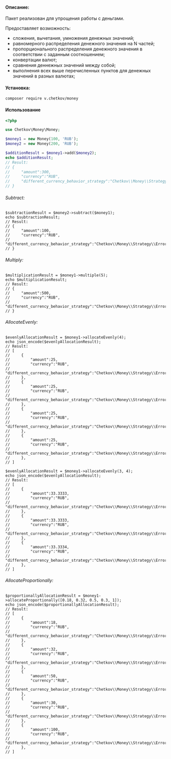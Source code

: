 #### Описание:
Пакет реализован для упрощения работы с деньгами. 

Предоставляет возможность:
- сложения, вычетания, умножения денежных значений;
- равномерного распределения денежного значения на N частей;
- пропорционального распределения денежного значения в соответствии с заданным соотношением;
- конвертации валют;
- сравнения деннежных значений между собой;
- выполнения всех выше перечисленных пунктов для денежных значений в разных валютах;

#### Установка:
`composer require v.chetkov/money`

#### Использование
```php
<?php

use Chetkov\Money\Money;

$money1 = new Money(100, 'RUB');
$money2 = new Money(200, 'RUB');

$additionResult = $money1->add($money2);
echo $additionResult; 
// Result: 
// {
//     "amount":300,
//     "currency":"RUB",
//     "different_currency_behavior_strategy":"Chetkov\\Money\\Strategy\\ErrorWhenCurrenciesAreDifferentStrategy"
// }
```

###### Subtract:
```
$subtractionResult = $money2->subtract($money1);
echo $subtractionResult; 
// Result: 
// {
//     "amount":100,
//     "currency":"RUB",
//     "different_currency_behavior_strategy":"Chetkov\\Money\\Strategy\\ErrorWhenCurrenciesAreDifferentStrategy"
// }
```

###### Multiply:
```
$multiplicationResult = $money1->multiple(5);
echo $multiplicationResult; 
// Result: 
// {
//     "amount":500,
//     "currency":"RUB",
//     "different_currency_behavior_strategy":"Chetkov\\Money\\Strategy\\ErrorWhenCurrenciesAreDifferentStrategy"
// }
```

###### AllocateEvenly:
```
$evenlyAllocationResult = $money1->allocateEvenly(4);
echo json_encode($evenlyAllocationResult);
// Result: 
// [
//     {
//         "amount":25,
//         "currency":"RUB",
//         "different_currency_behavior_strategy":"Chetkov\\Money\\Strategy\\ErrorWhenCurrenciesAreDifferentStrategy"
//     },
//     {
//         "amount":25,
//         "currency":"RUB",
//         "different_currency_behavior_strategy":"Chetkov\\Money\\Strategy\\ErrorWhenCurrenciesAreDifferentStrategy"
//     },
//     {
//         "amount":25,
//         "currency":"RUB",
//         "different_currency_behavior_strategy":"Chetkov\\Money\\Strategy\\ErrorWhenCurrenciesAreDifferentStrategy"
//     },
//     {
//         "amount":25,
//         "currency":"RUB",
//         "different_currency_behavior_strategy":"Chetkov\\Money\\Strategy\\ErrorWhenCurrenciesAreDifferentStrategy"
//     },
// ]

$evenlyAllocationResult = $money1->allocateEvenly(3, 4);
echo json_encode($evenlyAllocationResult);
// Result: 
// [
//     {
//         "amount":33.3333,
//         "currency":"RUB",
//         "different_currency_behavior_strategy":"Chetkov\\Money\\Strategy\\ErrorWhenCurrenciesAreDifferentStrategy"
//     },
//     {
//         "amount":33.3333,
//         "currency":"RUB",
//         "different_currency_behavior_strategy":"Chetkov\\Money\\Strategy\\ErrorWhenCurrenciesAreDifferentStrategy"
//     },
//     {
//         "amount":33.3334,
//         "currency":"RUB",
//         "different_currency_behavior_strategy":"Chetkov\\Money\\Strategy\\ErrorWhenCurrenciesAreDifferentStrategy"
//     },
// ]
```

###### AllocateProportionally:
```
$proportionallyAllocationResult = $money1->allocateProportionally([0.18, 0.32, 0.5, 0.3, 1]);
echo json_encode($proportionallyAllocationResult);
// Result: 
// [
//     {
//         "amount":18,
//         "currency":"RUB",
//         "different_currency_behavior_strategy":"Chetkov\\Money\\Strategy\\ErrorWhenCurrenciesAreDifferentStrategy"
//     },
//     {
//         "amount":32,
//         "currency":"RUB",
//         "different_currency_behavior_strategy":"Chetkov\\Money\\Strategy\\ErrorWhenCurrenciesAreDifferentStrategy"
//     },
//     {
//         "amount":50,
//         "currency":"RUB",
//         "different_currency_behavior_strategy":"Chetkov\\Money\\Strategy\\ErrorWhenCurrenciesAreDifferentStrategy"
//     },
//     {
//         "amount":30,
//         "currency":"RUB",
//         "different_currency_behavior_strategy":"Chetkov\\Money\\Strategy\\ErrorWhenCurrenciesAreDifferentStrategy"
//     },
//     {
//         "amount":100,
//         "currency":"RUB",
//         "different_currency_behavior_strategy":"Chetkov\\Money\\Strategy\\ErrorWhenCurrenciesAreDifferentStrategy"
//     },
// ]
```

